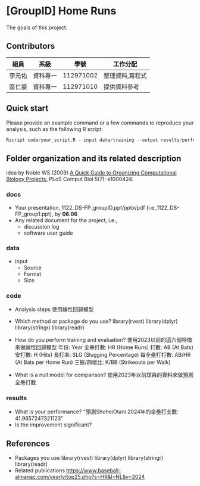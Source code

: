 # [GroupID] Home Runs
The goals of this project.

## Contributors
|組員|系級|學號|工作分配|
|-|-|-|-|
|李元佑|資科專一|112971002|整理資料,寫程式| 
|區仁豪|資科專一|112971010|提供資料參考|

## Quick start
Please provide an example command or a few commands to reproduce your analysis, such as the following R script:
```R
Rscript code/your_script.R --input data/training --output results/performance.tsv
```

## Folder organization and its related description
idea by Noble WS (2009) [A Quick Guide to Organizing Computational Biology Projects.](https://journals.plos.org/ploscompbiol/article?id=10.1371/journal.pcbi.1000424) PLoS Comput Biol 5(7): e1000424.

### docs
* Your presentation, 1122_DS-FP_groupID.ppt/pptx/pdf (i.e.,1122_DS-FP_group1.ppt), by **06.06**
* Any related document for the project, i.e.,
  * discussion log
  * software user guide

### data
* Input
  * Source
  * Format
  * Size

### code
* Analysis steps 使用線性回歸模型
* Which method or package do you use?
library(rvest)
library(dplyr)
library(stringr)
library(readr)

* How do you perform training and evaluation?
使用2023以前的這六個特徵來做線性回歸模型
年份: Year
全壘打數: HR (Home Runs)
打數: AB (At Bats)
安打數: H (Hits)
長打率: SLG (Slugging Percentage)
每全壘打打數: AB/HR (At Bats per Home Run)
三振/四壞比: K/BB (Strikeouts per Walk)
* What is a null model for comparison?
使用2023年以前球員的資料來做預測全壘打數
### results
* What is your performance? 
"預測ShoheiOtani 2024年的全壘打支數: 41.9657247321123"
* Is the improvement significant?

## References
* Packages you use
library(rvest)
library(dplyr)
library(stringr)
library(readr)
* Related publications
https://www.baseball-almanac.com/yearly/top25.php?s=HR&l=NL&y=2024
